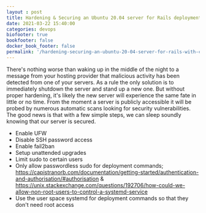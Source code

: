 ```yaml
---
layout : post
title: Hardening & Securing an Ubuntu 20.04 server for Rails deployment with Chef
date: 2021-03-22 15:40:00
categories: devops
biofooter: true
bookfooter: false
docker_book_footer: false
permalink: '/hardening-securing-an-ubuntu-20-04-server-for-rails-with-chef'
---
```


There's nothing worse than waking up in the middle of the night to a message from your hosting provider that malicious activity has been detected from one of your servers. As a rule the only solution is to immediately shutdown the server and stand up a new one. But without proper hardening, it's likely the new server will experience the same fate in little or no time. From the moment a server is publicly accessible it will be probed by numerous automatic scans looking for security vulnerabilities. The good news is that with a few simple steps, we can sleep soundly knowing that our server is secured.

- Enable UFW
- Disable SSH password access
- Enable fail2ban
- Setup unattended upgrades
- Limit sudo to certain users
- Only allow passwordless sudo for deployment commands; https://capistranorb.com/documentation/getting-started/authentication-and-authorisation/#authorisation & https://unix.stackexchange.com/questions/192706/how-could-we-allow-non-root-users-to-control-a-systemd-service
- Use the user space systemd for deployment commands so that they don't need root access